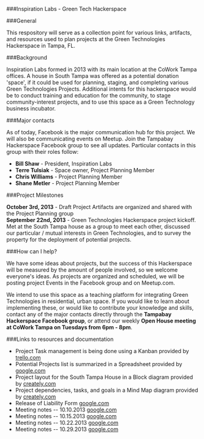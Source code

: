 ###Inspiration Labs - Green Tech Hackerspace

###General

This respository will serve as a collection point for various links, artifacts, and resources used to plan projects
at the Green Technologies Hackerspace in Tampa, FL.  

###Background

Inspiration Labs formed in 2013 with its main location at the CoWork Tampa offices.  A house in South Tampa was offered as
a potential donation 'space', if it could be used for planning, staging, and completing various Green Technologies Projects.
Additional intents for this hackerspace would be to conduct training and education for the community, to stage 
community-interest projects, and to use this space as a Green Technology business incubator.

###Major contacts

As of today, Facebook is the major communication hub for this project.  We will also be communicating events on Meetup. 
Join the Tampabay Hackerspace Facebook group to see all updates.  Particular contacts in this group with their roles follow:

+ **Bill Shaw** - President, Inspiration Labs
+ **Terre Tulsiak** - Space owner, Project Planning Member
+ **Chris Williams** - Project Planning Member
+ **Shane Metler** - Project Planning Member

###Project Milestones

**October    3rd, 2013** - Draft Project Artifacts are organized and shared with the Project Planning group  
**September 22nd, 2013** - Green Technologies Hackerspace project kickoff.  Met at the South Tampa house as a group to meet 
each other, discussed our particular / mutual interests in Green Technologies, and to survey the property for the deployment
of potential projects.  

###How can I help?

We have some ideas about projects, but the success of this Hackerspace will be measured by the amount of people involved,
so we welcome everyone's ideas.  As projects are organized and scheduled, we will be posting project Events in the 
Facebook group and on Meetup.com.  

We intend to use this space as a teaching platform for integrating Green Technologies in residential, urban space.  If you
would like to learn about implementing these, or would like to contribute your knowledge and skills, contact any of the 
major contacts directly through the **Tampabay Hackerspace Facebook group**, or attend our weekly **Open House meeting
at CoWork Tampa on Tuesdays from 6pm - 8pm**.  

###Links to resources and documentation

+ Project Task management is being done using a Kanban provided by [trello.com](https://trello.com/b/iszjKC30/green-technologies-hackerspace "Trello")
+ Potential Projects list is summarized in a Spreadsheet provided by [google.com](https://docs.google.com/spreadsheet/ccc?key=0Aio4lomvEFPQdFBHRklVQ3lHQUJZRlktSG9iX0lGbHc&usp=sharing "Google")
+ Project layout for the South Tampa House in a Block diagram provided by [creately.com](https://creately.com/diagram/hm9kt0ou1/NRaApdAYhVcvqgSb1monmzKFOCg%3D "Creately")
+ Project dependencies, tasks, and goals in a Mind Map diagram provided by [creately.com](https://creately.com/diagram/hmbfwvfw1/FUyCZmnVXn7egGS9qDx37XXJo%3D "Creately")
+ Release of Liability Form [google.com](https://docs.google.com/document/d/1IR0hBiEzxUc_SCn35AKSsMo6ncBKFmrsC5Mw5S48Q1g/edit?usp=sharing)
+ Meeting notes -- 10.10.2013 [google.com](https://docs.google.com/document/d/1jcnCPeb6KJ1oYI-jFShg-2sRNYmmOBsmAHAI1UQ2EhQ/edit?usp=sharing)
+ Meeting notes -- 10.15.2013 [google.com](https://docs.google.com/document/d/1xn4U_wY6BdSng07LYBR9i0IcE0pzQJqjOQ6SRTyMZZ4/edit?usp=sharing)
+ Meeting notes -- 10.22.2013 [google.com](https://docs.google.com/document/d/1SxWCj1POkyV58H824iJrTpDvljtOri2yMVjGoT3-3yM/edit?usp=sharing)
+ Meeting notes -- 10.29.2013 [google.com](https://docs.google.com/document/d/1Ch5v-b3zuLWw0b7H1SGwr99EthmTsU2ZBJOAl7_MLPg/edit?usp=sharing)
